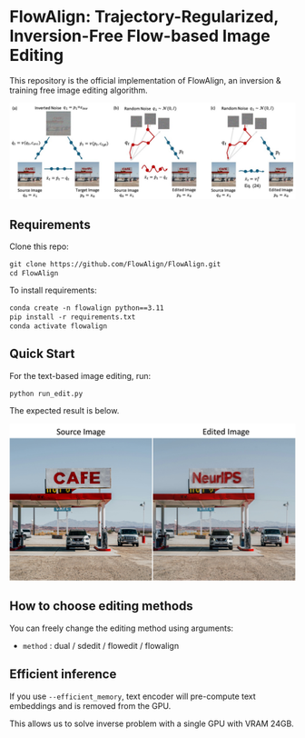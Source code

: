 # FlowAlign: Trajectory-Regularized, Inversion-Free Flow-based Image Editing

This repository is the official implementation of FlowAlign, an inversion & training free image editing algorithm. 

![concept](assets/concept.jpg)

## Requirements

Clone this repo:
```
git clone https://github.com/FlowAlign/FlowAlign.git
cd FlowAlign
```

To install requirements:

```
conda create -n flowalign python==3.11
pip install -r requirements.txt
conda activate flowalign
```

## Quick Start
For the text-based image editing, run:

```
python run_edit.py
```

The expected result is below.

![result](assets/result.jpg)


## How to choose editing methods

You can freely change the editing method using arguments:
- `method` : dual / sdedit / flowedit / flowalign


## Efficient inference

If you use `--efficient_memory`, text encoder will pre-compute text embeddings and is removed from the GPU.

This allows us to solve inverse problem with a single GPU with VRAM 24GB.

<!-- 
## Pre-trained Models

You can download pretrained models here:

- [My awesome model](https://drive.google.com/mymodel.pth) trained on ImageNet using parameters x,y,z. 

>📋  Give a link to where/how the pretrained models can be downloaded and how they were trained (if applicable).  Alternatively you can have an additional column in your results table with a link to the models.

## Results

Our model achieves the following performance on :

### [Image Classification on ImageNet](https://paperswithcode.com/sota/image-classification-on-imagenet)

| Model name         | Top 1 Accuracy  | Top 5 Accuracy |
| ------------------ |---------------- | -------------- |
| My awesome model   |     85%         |      95%       |

>📋  Include a table of results from your paper, and link back to the leaderboard for clarity and context. If your main result is a figure, include that figure and link to the command or notebook to reproduce it. 


## Contributing

>📋  Pick a licence and describe how to contribute to your code repository.  -->
